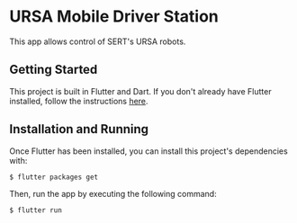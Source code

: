 # URSA Mobile Driver Station

This app allows control of SERT's URSA robots.

## Getting Started

This project is built in Flutter and Dart. If you don't already have Flutter
installed, follow the instructions
[here](https://flutter.dev/docs/get-started/install).

## Installation and Running

Once Flutter has been installed, you can install this project's dependencies
with:

```bash
$ flutter packages get
```

Then, run the app by executing the following command:

```bash
$ flutter run
```
